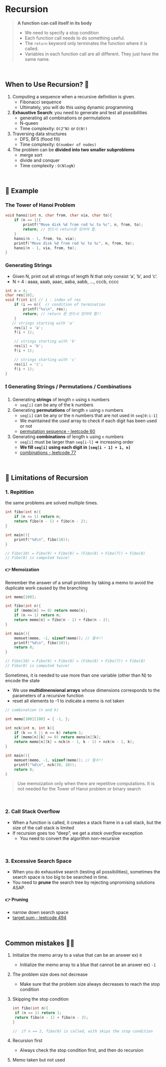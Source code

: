 # Recursion

> **A function can call itself in its body**
>
> - We need to specify a stop condition
> - Each function call needs to do something useful.
> - The `return` keyword only terminates the function where it is called.
> - Variables in each function call are all different. They just have the same name.

<br/>

## When to Use Recursion? 🤔

1. Computing a sequence when a recursive definition is given.
   - Fibonacci sequence
   - Ultimately, you will do this using dynamic programming
2. **Exhaustive Search**: you need to generate and test all possibilities
   - generating all combinations or permutations
   - N-queen
   - Time complexity: `O(2^N)` or `O(N!)`
3. Traversing data structures
   - DFS, BFS (flood fill)
   - Time complexity: `O(number of nodes)`
4. The problem can be **divided into two smaller subproblems**
   - merge sort
   - divide and conquer
   - Time complexity : `O(NlogN)`

<br/>

## 📝 Example

### The Tower of Hanoi Problem

```cpp
void hanoi(int n, char from, char via, char to){
	if (n == 1){
		printf("Move disk %d from rod %c to %c", n, from, to);
		return; // 반드시 return문 있어야 함.
	}
	hanoi(n - 1, from, to, via);
	printf("Move disk %d from rod %c to %c", n, from, to);
	hanoi(n - 1, via, from, to);
}
```

### Generating Strings

- Given N, print out all strings of length N that only consist ‘a’, ‘b’, and ‘c’.
- N = 4 : aaaa, aaab, aaac, aaba, aabb, ..., cccb, cccc

```cpp
int n = 4;
char res[10];
void f(int i){ // i : index of res
	if (i == n){  // condition of termination
		printf("%s\n", res);
		return; // return 문 반드시 있어야 함!!
	}
   // strings starting with 'a'
	res[i] = 'a';
	f(i + 1);

	// strings starting with 'b'
	res[i] = 'b';
	f(i + 1);

	// strings starting with 'c'
	res[i] = 'c';
	f(i + 1);
}
```

### ❗ Generating Strings / Permutations / Combinations

1. Generating **strings** of length `n` using `k` numbers
   - `seq[i]` can be any of the k numbers
2. Generating **permutations** of length `n` using `n` numbers
   - `seq[i]` can be any or the n numbers that are not used in `seq[0:i-1]`
   - We maintained the _used_ array to check if each digit has been used or not
   - [permutation sequence - leetcode 60](https://github.com/eunnbi/algorithm/blob/main/recursion/leetcode/60.cpp)
3. Generating **combinations** of length `k` using `n` numbers
   - `seq[i]` must be larger than `seq[i-l]` ⇒ increasing order
   - **We fill `seq[i]` using each digit in `[seq[i - 1] + 1, n]`**
   - [combinations - leetcode 77](https://github.com/eunnbi/algorithm/blob/main/recursion/leetcode/77.cpp)

<br/>

## 🚀 Limitations of Recursion

### 1. Repitition

the same problems are solved multiple times.

```c
int fibo(int n){
	if (n <= 1) return n;
	return fibo(n - 1) + fibo(n - 2);
}

int main(){
	printf("%d\n", fibo(10));
}

// Fibo(10) = Fibo(9) + Fibo(8) = (Fibo(8) + Fibo(7)) + Fibo(8)
// Fibo(8) is computed twice!
```

#### 👉 Memoization

Remember the answer of a small problem by taking a memo to avoid the duplicate work caused by the branching

```c
int memo[100];

int fibo(int n){
	if (memo[n] >= 0) return memo[n];
	if (n <= 1) return n;
	return memo[n] = fibo(n - 1) + fibo(n - 2);
}

int main(){
	memset(memo, -1, sizeof(memo)); // 필수!!
	printf("%d\n", fibo(10));
	return 0;
}

// Fibo(10) = Fibo(9) + Fibo(8) = (Fibo(8) + Fibo(7)) + Fibo(8)
// Fibo(8) is computed twice!
```

Sometimes, it is needed to use more than one variable (other than N) to encode the state

- We use **multidimensional arrays** whose dimensions corresponds to the parameters of a recursive function
- reset all elements to -1 to indicate a memo is not taken

```c
// combination (n and k)

int memo[100][100] = { -1, };

int nck(int n, int k){
	if (k == 0 || n == k) return 1;
	if (memo[n][k] >= 0) return meno[n][k];
	return memo[n][k] = nck(n - 1, k - 1) + nck(n - 1, k);
}

int main(){
	memset(memo, -1, sizeof(memo)); // 필수!!
	printf("%d\n", nck(30, 10));
	return 0;
}
```

> Use memoization only when there are repetitive computations. It is not needed for the Tower of Hanoi problem or binary search

<br/>

### 2. Call Stack Overflow

- When a function is called, it creates a stack frame in a call stack, but the size of the call stack is limited
- If recursion goes too “deep”, we get a _stack overflow_ exception
  - You need to convert the algorithm non-recursive

<br/>

### 3. Excessive Search Space

- When you do exhaustive search (testing all possibilities), sometimes the search space is too big to be searched in time.
- You need to **prune** the search tree by rejecting unpromising solutions ASAP.

#### 👉 Pruning

- narrow down search space
- [target sum - leetcode 494](https://github.com/eunnbi/algorithm/blob/main/recursion/leetcode/494.cpp)

<br/>

## Common mistakes 🤦‍♀️

1. Initialize the memo array to a value that can be an answer ex) `0`

   - Initialize the memo array to a blue that cannot be an answer ex) `-1`

2. The problem size does not decrease
   - Make sure that the problem size always decreases to reach the stop condition
3. Skipping the stop condition

   ```c
   int fibo(int n){
   	if (n == 1) return 1;
   	return fibo(n - 1) + fibo(n - 2);
   }

   //  if n == 2, fibo(0) is called, with skips the stop condition
   ```

4. Recursion first
   - Always check the stop condition first, and then do recursion
5. Memo taken but not used
